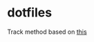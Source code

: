 # dotfiles

Track method based on [this](https://developer.atlassian.com/blog/2016/02/best-way-to-store-dotfiles-git-bare-repo/)
